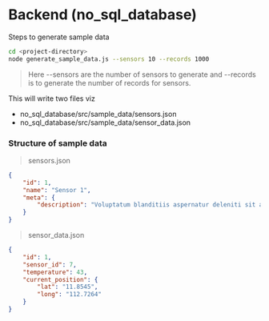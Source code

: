 # Backend (no_sql_database)

Steps to generate sample data

```bash
cd <project-directory>
node generate_sample_data.js --sensors 10 --records 1000
```

> Here --sensors are the number of sensors to generate and --records is to generate the number of records for sensors.

This will write two files viz

- no_sql_database/src/sample_data/sensors.json 
- no_sql_database/src/sample_data/sensor_data.json 

### Structure of sample data

> sensors.json

```json
{
    "id": 1,
    "name": "Sensor 1",
    "meta": {
        "description": "Voluptatum blanditiis aspernatur deleniti sit a iure. Natus totam molestiae et placeat temporibus."
    }
}
```

> sensor_data.json

```json
{
    "id": 1,
    "sensor_id": 7,
    "temperature": 43,
    "current_position": {
        "lat": "11.8545",
        "long": "112.7264"
    }
}
```
